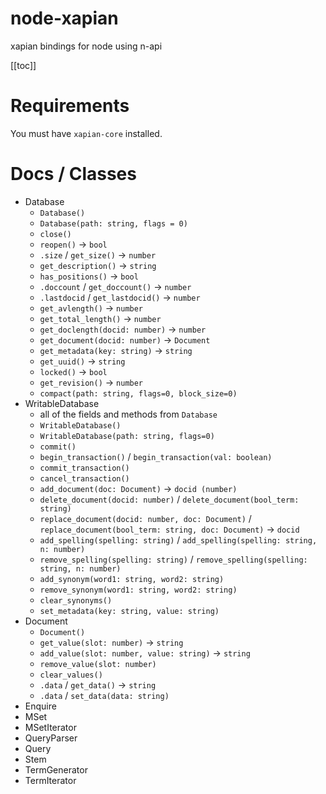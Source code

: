 # node-xapian
xapian bindings for node using n-api

[[toc]]

# Requirements
You must have `xapian-core` installed.

# Docs / Classes
- Database
    - `Database()`
    - `Database(path: string, flags = 0)`
    - `close()`
    - `reopen()` -> `bool`
    - `.size` / `get_size()` -> `number`
    - `get_description()` -> `string`
    - `has_positions()` -> `bool`
    - `.doccount` / `get_doccount()` -> `number`
    - `.lastdocid` / `get_lastdocid()` -> `number`
    - `get_avlength()` -> `number`
    - `get_total_length()` -> `number`
    - `get_doclength(docid: number)` -> `number`
    - `get_document(docid: number)` -> `Document`
    - `get_metadata(key: string)` -> `string`
    - `get_uuid()` -> `string`
    - `locked()` -> `bool`
    - `get_revision()` -> `number`
    - `compact(path: string, flags=0, block_size=0)`
- WritableDatabase
    - all of the fields and methods from `Database`
    - `WritableDatabase()`
    - `WritableDatabase(path: string, flags=0)`
    - `commit()`
    - `begin_transaction()` / `begin_transaction(val: boolean)`
    - `commit_transaction()`
    - `cancel_transaction()`
    - `add_document(doc: Document)` -> `docid (number)`
    - `delete_document(docid: number)` / `delete_document(bool_term: string)`
    - `replace_document(docid: number, doc: Document)` / `replace_document(bool_term: string, doc: Document)` -> `docid`
    - `add_spelling(spelling: string)` / `add_spelling(spelling: string, n: number)`
    - `remove_spelling(spelling: string)` / `remove_spelling(spelling: string, n: number)`
    - `add_synonym(word1: string, word2: string)`
    - `remove_synonym(word1: string, word2: string)`
    - `clear_synonyms()`
    - `set_metadata(key: string, value: string)`
- Document
    - `Document()`
    - `get_value(slot: number)` -> `string`
    - `add_value(slot: number, value: string)` -> `string`
    - `remove_value(slot: number)`
    - `clear_values()`
    - `.data` / `get_data()` -> `string`
    - `.data` / `set_data(data: string)`
- Enquire
- MSet
- MSetIterator
- QueryParser
- Query
- Stem
- TermGenerator
- TermIterator

